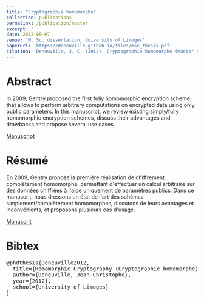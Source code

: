 ```yaml
---
title: "Cryptographie homomorphe"
collection: publications
permalink: /publication/master
excerpt: ''
date: 2012-09-07
venue: 'M. Sc. dissertation, University of Limoges'
paperurl: 'https://deneuville.github.io/files/msc_thesis.pdf'
citation: 'Deneuville, J. C. (2012). Cryptographie homomorphe (Master dissertation, Limoges)'
---
```


Abstract
======

In 2009, Gentry proposed the first fully homomorphic encryption scheme, that allows to perform arbitrary computations on encrypted data using only public parameters. 
In this manuscript, we review existing simply/fully homomorphic encryption schemes, discuss their advantages and drawbacks and propose several use cases.

[Manuscript](https://deneuville.github.io/files/msc_thesis.pdf)

Résumé
======

En 2009, Gentry propose la première réalisation de chiffrement complètement homomorphe, permettant d'effectuer un calcul arbitraire sur des données chiffrées à l'aide uniquement de paramètres publics.
Dans ce manuscrit, nous dressons un état de l'art des schémas simplement/complètement homomorphes, discutons de leurs avantages et inconvénients, et proposons plusieurs cas d'usage.

[Manuscrit](https://deneuville.github.io/files/msc_thesis.pdf) 

Bibtex
======
<pre>
@phdthesis{Deneuville2012,
  title={Homomorphic Cryptography (Cryptographie homomorphe)},
  author={Deneuville, Jean-Christophe},
  year={2012},
  school={University of Limoges}
}
</pre>

